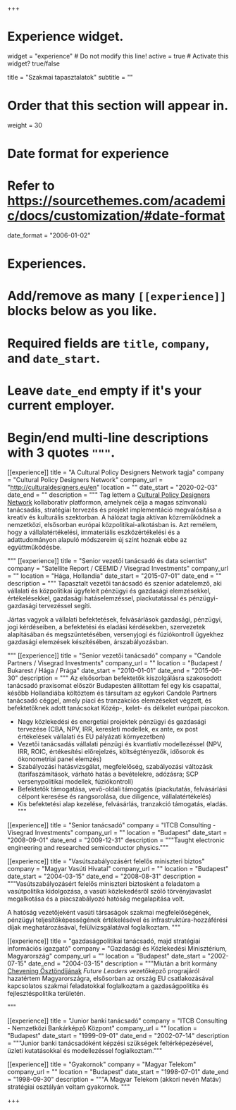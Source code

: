 +++
# Experience widget.
widget = "experience"  # Do not modify this line!
active = true  # Activate this widget? true/false

title = "Szakmai tapasztalatok"
subtitle = ""

# Order that this section will appear in.
weight = 30

# Date format for experience
#   Refer to https://sourcethemes.com/academic/docs/customization/#date-format
date_format = "2006-01-02"

# Experiences.
#   Add/remove as many `[[experience]]` blocks below as you like.
#   Required fields are `title`, `company`, and `date_start`.
#   Leave `date_end` empty if it's your current employer.
#   Begin/end multi-line descriptions with 3 quotes `"""`.

[[experience]]
  title = "A Cultural Policy Designers Network tagja"
  company = "Cultural Policy Designers Network"
  company_url = "http://culturaldesigners.eu/en"
  location = ""
  date_start = "2020-02-03"
  date_end = ""
  description = """
  Tag lettem a [Cultural Policy Designers Network](http://www.culturaldesigners.eu/) kollaboratív platformon, amelynek célja a magas színvonalú tanácsadás, stratégiai tervezés és projekt implementáció megvalósítása a kreatív és kulturális szektorban.  A hálózat tagja aktívan közreműködnek a nemzetközi, elsősorban európai közpolitikai-alkotásban is.  Azt remélem, hogy a vállalatértékelési, immateriális eszközértékelési és a adattudományon alapuló módszereim új színt hoznak ebbe az együttműködésbe.
  
   """
[[experience]]
  title = "Senior vezetői tanácsadó és data scientist"
  company = "Satellite Report / CEEMID / Visegrad Investments"
  company_url = ""
  location = "Hága, Hollandia"
  date_start = "2015-07-01"
  date_end = ""
  description = """
  Tapasztalt vezetői tanácsadó és szenior adatelemző, aki vállalati és közpolitikai ügyfeleit pénzügyi és gazdasági elemzésekkel, értékelésekkel, gazdasági hatáselemzéssel, piackutatással és pénzügyi-gazdasági tervezéssel segíti.
  
  Jártas vagyok a vállalati befektetések, felvásárlások gazdasági, pénzügyi, jogi kérdéseiben, a befektetési és eladási kérdésekben, szervezetek alapításában és megszüntetésében, versenyjogi és fúziókontroll ügyekhez gazdasági elemzések készítésében, árszabályozásban.
  
  """
[[experience]]
  title = "Senior vezetői tanácsadó"
  company = "Candole Partners / Visegrad Investments"
  company_url = ""
  location = "Budapest / Bukarest / Hága / Prága"
  date_start = "2010-01-01"
  date_end = "2015-06-30"
  description = """
  Az elsősorban befektetők kiszolgálásra szakosodott tanácsadó praxisomat először Budapesten állítottam fel egy kis csapattal, később Hollandiába költöztem és társultam az egykori Candole Partners tanácsadó céggel, amely piaci és tranzakciós elemzéseket végzett, és befektetőknek adott tanácsokat Közép-, kelet- és délkelet európai piacokon.
  
- Nagy közlekedési és energetiai projektek pénzügyi és gazdasági tervezése (CBA, NPV, IRR, keresleti modellek, ex ante, ex post értékelések vállalati és EU pályázati környezetben) 
- Vezetői tanácsadás vállalati pénzügi és kvantiatív modellezéssel  (NPV, IRR, ROIC, értékesítési előrejelzés, költségtényezők, idősorok és ökonometriai panel elemzés)
- Szabályozási hatásvizsgálat, megfelelőség, szabályozási változásk  (tarifaszámítások, várható hatás a bevételekre, adózásra; SCP versenypolitikai modellek, fúziókontroll)
- Befektetők támogatása, vevő-oldali támogatás (piackutatás, felvásárlási célpont keresése és rangsorolása, due diligence, vállalatértékelés)
- Kis befektetési alap kezelése, felvásárlás, tranzakció támogatás, eladás.
  """

[[experience]]
  title = "Senior tanácsadó"
  company = "ITCB Consulting - Visegrad Investments"
  company_url = ""
  location = "Budapest"
  date_start = "2008-09-01"
  date_end = "2009-12-31"
  description = """Taught electronic engineering and researched semiconductor physics."""
  
  [[experience]]
  title = "Vasútszabályozásért felelős miniszteri biztos"
  company = "Magyar Vasúti Hivatal"
  company_url = ""
  location = "Budapest"
  date_start = "2004-03-15"
  date_end = "2008-08-31"
  description = """Vasútszabályozásért felelős miniszteri biztosként a feladatom a vasútpolitika kidolgozása, a vasúti közlekedésről szóló törvényjavaslat megalkotása és a piacszabályozó hatóság megalapítása volt.
  
  A hatóság vezetőjeként vasúti társaságok szakmai megfelelőségének, pénzügyi teljesítőképességének értékelésével és infrastruktúra-hozzáférési díjak meghatározásával, felülvizsgálatával foglalkoztam.
  """

[[experience]]
  title = "gazdaságpolitikai tanácsadó, majd stratégiai információs igazgató"
  company = "Gazdasági és Közlekedési Minisztérium, Magyarország"
  company_url = ""
  location = "Budapest"
  date_start = "2002-07-15"
  date_end = "2004-03-15"
  description = """Miután a brit kormány [Chevening Ösztöndíjának](https://www.chevening.org/) _Future Leaders_ vezetőképző prograjáról hazatértem Magyarországra, elsősorban az ország EU csatlakozásával kapcsolatos szakmai feladatokkal foglalkoztam a gazdaságpolitika és fejlesztéspolitika területén.

"""

[[experience]]
  title = "Junior banki tanácsadó"
  company = "ITCB Consulting - Nemzetközi Bankárképző Központ"
  company_url = ""
  location = "Budapest"
  date_start = "1999-09-01"
  date_end = "2002-07-14"
  description = """Junior banki tanácsadóként képzési szükségek feltérképezésével, üzleti kutatásokkal és modellezéssel foglalkoztam."""
  

[[experience]]
  title = "Gyakornok"
  company = "Magyar Telekom"
  company_url = ""
  location = "Budapest"
  date_start = "1998-07-01"
  date_end = "1998-09-30"
  description = """A Magyar Telekom (akkori nevén Matáv) stratégiai osztályán voltam gyakornok.
  """
  
+++
